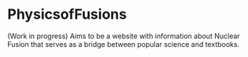 # PhysicsofFusions
(Work in progress)
Aims to be a website with information about Nuclear Fusion that serves as a bridge between popular science and textbooks.
